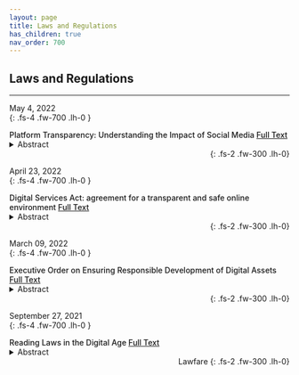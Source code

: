 ```yaml
---
layout: page
title: Laws and Regulations 
has_children: true
nav_order: 700 
---
```


## Laws and Regulations
---
May 4, 2022 <br>
{: .fs-4 .fw-700 .lh-0  }
<p style="font-weight:500; margin:0px" markdown="1">
Platform Transparency: Understanding the Impact of Social Media <a href="https://www.judiciary.senate.gov/meetings/platform-transparency-understanding-the-impact-of-social-media"> Full Text</a>
</p>
<details>
  <summary>Abstract</summary>
Subcommittee on Privacy, Technology, and the Law  
DATE:	Wednesday, May 4, 2022  
TIME:	02:00 PM  
LOCATION:	Dirksen Senate Office Building Room 226  
PRESIDING:	Chair Coons  
</details>
<div style="text-align: right" markdown="1">
{: .fs-2 .fw-300 .lh-0}
</div>

April 23, 2022 <br>
{: .fs-4 .fw-700 .lh-0  }
<p style="font-weight:500; margin:0px" markdown="1">
Digital Services Act: agreement for a transparent and safe online environment <a href="https://www.europarl.europa.eu/news/en/press-room/20220412IPR27111/digital-services-act-agreement-for-a-transparent-and-safe-online-environment"> Full Text</a>
</p>
<details>
  <summary>Abstract</summary>
EU negotiators agree on landmark rules to effectively tackle the spread of illegal content online and protect people's fundamental rights in the digital sphere.
</details>
<div style="text-align: right" markdown="1">
{: .fs-2 .fw-300 .lh-0}
</div>

March 09, 2022 <br>
{: .fs-4 .fw-700 .lh-0  }
<p style="font-weight:500; margin:0px" markdown="1">
Executive Order on Ensuring Responsible Development of Digital Assets <a href="https://www.whitehouse.gov/briefing-room/presidential-actions/2022/03/09/executive-order-on-ensuring-responsible-development-of-digital-assets/"> Full Text</a>
</p>
<details>
  <summary>Abstract</summary>
By the authority vested in me as President by the Constitution and the laws of the United States of America, it is hereby ordered as follows:

Section 1.  Policy.  Advances in digital and distributed ledger technology for financial services have led to dramatic growth in markets for digital assets, with profound implications for the protection of consumers, investors, and businesses, including data privacy and security;
</details>
<div style="text-align: right" markdown="1">
{: .fs-2 .fw-300 .lh-0}
</div>

September 27, 2021 <br>
{: .fs-4 .fw-700 .lh-0  }
<p style="font-weight:500; margin:0px" markdown="1">
Reading Laws in the Digital Age <a href="https://www.lawfareblog.com/reading-laws-digital-age"> Full Text</a>
</p>
<details>
  <summary>Abstract</summary>
When reading laws about computers, judges should follow the technical approach cited by Justice Barrett in Van Buren. It is a sensible way out of the cybercrime maze.
</details>
<div style="text-align: right" markdown="1">
Lawfare
{: .fs-2 .fw-300 .lh-0}
</div>

